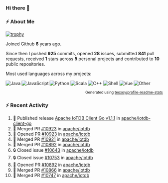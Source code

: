 ### Hi there 👋

### :zap: About Me

[![trophy](https://github-profile-trophy.vercel.app/?username=HTHou&theme=onedark)](https://github.com/ryo-ma/github-profile-trophy)
   
Joined Github **6** years ago.

Since then I pushed **925** commits, opened **28** issues, submitted **841** pull requests, received **1** stars across **5** personal projects and contributed to **10** public repositories.

Most used languages across my projects:

![Java](https://img.shields.io/static/v1?style=flat-square&label=%E2%A0%80&color=555&labelColor=%23b07219&message=Java%EF%B8%B194.4%25)
![JavaScript](https://img.shields.io/static/v1?style=flat-square&label=%E2%A0%80&color=555&labelColor=%23f1e05a&message=JavaScript%EF%B8%B11.4%25)
![Python](https://img.shields.io/static/v1?style=flat-square&label=%E2%A0%80&color=555&labelColor=%233572A5&message=Python%EF%B8%B10.7%25)
![Scala](https://img.shields.io/static/v1?style=flat-square&label=%E2%A0%80&color=555&labelColor=%23c22d40&message=Scala%EF%B8%B10.6%25)
![C++](https://img.shields.io/static/v1?style=flat-square&label=%E2%A0%80&color=555&labelColor=%23f34b7d&message=C%2B%2B%EF%B8%B10.6%25)
![Shell](https://img.shields.io/static/v1?style=flat-square&label=%E2%A0%80&color=555&labelColor=%2389e051&message=Shell%EF%B8%B10.4%25)
![Vue](https://img.shields.io/static/v1?style=flat-square&label=%E2%A0%80&color=555&labelColor=%2341b883&message=Vue%EF%B8%B10.3%25)
![Other](https://img.shields.io/static/v1?style=flat-square&label=%E2%A0%80&color=555&labelColor=%23ededed&message=Other%EF%B8%B11.2%25)

<p align="right"><sub>Generated using <a href="https://github.com/marketplace/actions/profile-readme-stats">teoxoy/profile-readme-stats</a></sub></p>


<!--![](https://github.com/HTHou/HTHou/blob/output/github-contribution-grid-snake.svg)-->

<!--![Haonan Hou's github stats](https://github-readme-stats.vercel.app/api?username=HTHou&count_private=true&show_icons=true&theme=onedark)-->

<!--![Haonan Hou's wakatime stats](https://github-readme-stats.vercel.app/api/wakatime?username=HTHou&layout=compact&theme=onedark)-->

<!--![Top Langs](https://github-readme-stats.vercel.app/api/top-langs/?username=HTHou&theme=onedark&layout=compact)-->

### :zap: Recent Activity
<!--START_SECTION:activity-->
1. 🚀 Published release [Apache IoTDB Client Go v1.1.1](https://github.com/apache/iotdb-client-go/releases/tag/v1.1.1) in [apache/iotdb-client-go](https://github.com/apache/iotdb-client-go)
2. 🎉 Merged PR [#10923](https://github.com/apache/iotdb/pull/10923) in [apache/iotdb](https://github.com/apache/iotdb)
3. 💪 Opened PR [#10923](https://github.com/apache/iotdb/pull/10923) in [apache/iotdb](https://github.com/apache/iotdb)
4. 🎉 Merged PR [#10921](https://github.com/apache/iotdb/pull/10921) in [apache/iotdb](https://github.com/apache/iotdb)
5. 🎉 Merged PR [#10892](https://github.com/apache/iotdb/pull/10892) in [apache/iotdb](https://github.com/apache/iotdb)
6. 🔒 Closed issue [#10643](https://github.com/apache/iotdb/issues/10643) in [apache/iotdb](https://github.com/apache/iotdb)
7. 🔒 Closed issue [#10753](https://github.com/apache/iotdb/issues/10753) in [apache/iotdb](https://github.com/apache/iotdb)
8. 💪 Opened PR [#10892](https://github.com/apache/iotdb/pull/10892) in [apache/iotdb](https://github.com/apache/iotdb)
9. 🎉 Merged PR [#10866](https://github.com/apache/iotdb/pull/10866) in [apache/iotdb](https://github.com/apache/iotdb)
10. 🎉 Merged PR [#10747](https://github.com/apache/iotdb/pull/10747) in [apache/iotdb](https://github.com/apache/iotdb)
<!--END_SECTION:activity-->

<!--
**HTHou/HTHou** is a ✨ _special_ ✨ repository because its `README.md` (this file) appears on your GitHub profile.

Here are some ideas to get you started:

- 🔭 I’m currently working on ...
- 🌱 I’m currently learning ...
- 👯 I’m looking to collaborate on ...
- 🤔 I’m looking for help with ...
- 💬 Ask me about ...
- 📫 How to reach me: ...
- 😄 Pronouns: ...
- ⚡ Fun fact: ...
-->

